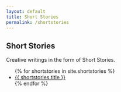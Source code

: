 ```yaml
---
layout: default
title: Short Stories
permalink: /shortstories
---
```


## Short Stories

Creative writings in the form of Short Stories.

<ul>
  {% for shortstories in site.shortstories %}
  <li><a href="{{ shortstories.url }}" class="shortstories-preview">{{ shortstories.title }}</a></li>
  {% endfor %}
</ul>


<form>
  <!-- Form stuff -->
</form>